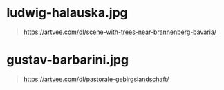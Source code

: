 # ludwig-halauska.jpg
>https://artvee.com/dl/scene-with-trees-near-brannenberg-bavaria/

# gustav-barbarini.jpg
>https://artvee.com/dl/pastorale-gebirgslandschaft/
